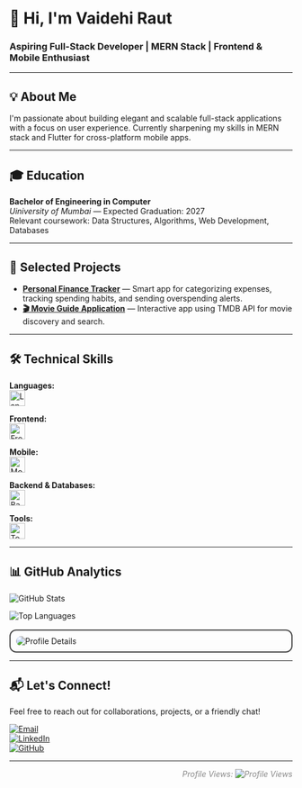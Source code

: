 # 👋 Hi, I'm Vaidehi Raut

### Aspiring Full-Stack Developer | MERN Stack | Frontend & Mobile Enthusiast

---

## 💡 About Me

I'm passionate about building elegant and scalable full-stack applications with a focus on user experience. Currently sharpening my skills in MERN stack and Flutter for cross-platform mobile apps.

---

## 🎓 Education

**Bachelor of Engineering in Computer**  
*Uiniversity of Mumbai* — Expected Graduation: 2027  
Relevant coursework: Data Structures, Algorithms, Web Development, Databases

---

## 🚀 Selected Projects

- <a href="https://github.com/vaidehi310705/Finance_tracker">**Personal Finance Tracker**</a> — Smart app for categorizing expenses, tracking spending habits, and sending overspending alerts.  
- <a href="https://github.com/vaidehi310705/Movie_Guide">**🎬 Movie Guide Application**</a> — Interactive app using TMDB API for movie discovery and search.

---

## 🛠 Technical Skills

**Languages:**  
<img src="https://skillicons.dev/icons?i=c,cpp,java,python,js" height="28" alt="Languages" />

**Frontend:**  
<img src="https://skillicons.dev/icons?i=html,css,react,tailwind" height="28" alt="Frontend" />

**Mobile:**  
<img src="https://skillicons.dev/icons?i=flutter" height="28" alt="Mobile" />

**Backend & Databases:**  
<img src="https://skillicons.dev/icons?i=nodejs,express,mongodb,mysql" height="28" alt="Backend" />

**Tools:**  
<img src="https://skillicons.dev/icons?i=git,github,vscode,figma,canva" height="28" alt="Tools" />

---

## 📊 GitHub Analytics

![GitHub Stats](https://github-readme-stats.vercel.app/api?username=vaidehi310705&show_icons=true&theme=dark&hide_title=true&count_private=true&hide=prs)

![Top Languages](https://github-readme-stats.vercel.app/api/top-langs/?username=vaidehi310705&layout=compact&theme=dark)

<p style="border: 2px solid #444; border-radius: 12px; padding: 10px; max-width: 600px; margin-top: 1rem;">
  <img src="https://github-profile-summary-cards.vercel.app/api/cards/profile-details?username=vaidehi310705&theme=dark" alt="Profile Details" style="border-radius: 10px;" />
</p>

---

## 📬 Let's Connect!

Feel free to reach out for collaborations, projects, or a friendly chat!

[![Email](https://img.shields.io/badge/Email-D14836?style=flat&logo=gmail&logoColor=white)](mailto:vaidehiraut21@gmail.com)  
[![LinkedIn](https://img.shields.io/badge/LinkedIn-0A66C2?style=flat&logo=linkedin&logoColor=white)](https://linkedin.com/in/vaidehi-raut-9563052b9/)  
[![GitHub](https://img.shields.io/badge/GitHub-181717?style=flat&logo=github&logoColor=white)](https://github.com/vaidehi310705)

---

<p align="right" style="color: #888; font-style: italic;">
Profile Views:  
<img src="https://komarev.com/ghpvc/?username=vaidehi310705&style=flat-square&color=blue" alt="Profile Views" />
</p>
